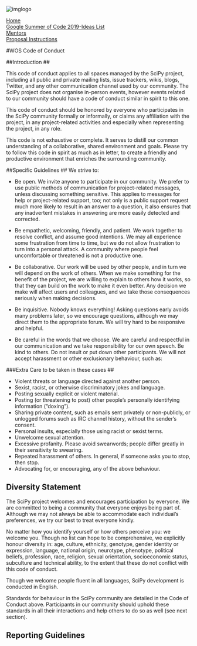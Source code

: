 ![imglogo](https://user-images.githubusercontent.com/42010556/52521641-fdbdb000-2c9f-11e9-82b8-adad757c50e0.png)  

[Home](https://world-of-open-source.github.io/)  
[Google Summer of Code 2019-Ideas List](ideas.md)  
[Mentors](mentors.md)  
[Proposal Instructions](application-instructions.md)

#WOS Code of Conduct

##Introduction ##

This code of conduct applies to all spaces managed by the SciPy project, including all public and private mailing lists, issue trackers, wikis, blogs, Twitter, and any other communication channel used by our community. The SciPy project does not organise in-person events, however events related to our community should have a code of conduct similar in spirit to this one.

This code of conduct should be honored by everyone who participates in the SciPy community formally or informally, or claims any affiliation with the project, in any project-related activities and especially when representing the project, in any role.

This code is not exhaustive or complete. It serves to distill our common understanding of a collaborative, shared environment and goals. Please try to follow this code in spirit as much as in letter, to create a friendly and productive environment that enriches the surrounding community.

##Specific Guidelines ##
We strive to:

- Be open. We invite anyone to participate in our community. We prefer to use public methods of communication for project-related messages, unless discussing something sensitive. This applies to messages for help or project-related support, too; not only is a public support request much more likely to result in an answer to a question, it also ensures that any inadvertent mistakes in answering are more easily detected and corrected.

- Be empathetic, welcoming, friendly, and patient. We work together to resolve conflict, and assume good intentions. We may all experience some frustration from time to time, but we do not allow frustration to turn into a personal attack. A community where people feel uncomfortable or threatened is not a productive one.

- Be collaborative. Our work will be used by other people, and in turn we will depend on the work of others. When we make something for the benefit of the project, we are willing to explain to others how it works, so that they can build on the work to make it even better. Any decision we make will affect users and colleagues, and we take those consequences seriously when making decisions.

- Be inquisitive. Nobody knows everything! Asking questions early avoids many problems later, so we encourage questions, although we may direct them to the appropriate forum. We will try hard to be responsive and helpful.

- Be careful in the words that we choose. We are careful and respectful in our communication and we take responsibility for our own speech. Be kind to others. Do not insult or put down other participants. We will not accept harassment or other exclusionary behaviour, such as:

###Extra Care to be taken in these cases ##
- Violent threats or language directed against another person.
- Sexist, racist, or otherwise discriminatory jokes and language.
- Posting sexually explicit or violent material.
- Posting (or threatening to post) other people’s personally identifying information (“doxing”).
- Sharing private content, such as emails sent privately or non-publicly, or unlogged forums such as IRC channel history, without the sender’s consent.
- Personal insults, especially those using racist or sexist terms.
- Unwelcome sexual attention.
- Excessive profanity. Please avoid swearwords; people differ greatly in their sensitivity to swearing.
- Repeated harassment of others. In general, if someone asks you to stop, then stop.
- Advocating for, or encouraging, any of the above behaviour.

## Diversity Statement ##
The SciPy project welcomes and encourages participation by everyone. We are committed to being a community that everyone enjoys being part of. Although we may not always be able to accommodate each individual’s preferences, we try our best to treat everyone kindly.

No matter how you identify yourself or how others perceive you: we welcome you. Though no list can hope to be comprehensive, we explicitly honour diversity in: age, culture, ethnicity, genotype, gender identity or expression, language, national origin, neurotype, phenotype, political beliefs, profession, race, religion, sexual orientation, socioeconomic status, subculture and technical ability, to the extent that these do not conflict with this code of conduct.

Though we welcome people fluent in all languages, SciPy development is conducted in English.

Standards for behaviour in the SciPy community are detailed in the Code of Conduct above. Participants in our community should uphold these standards in all their interactions and help others to do so as well (see next section).

## Reporting Guidelines ##